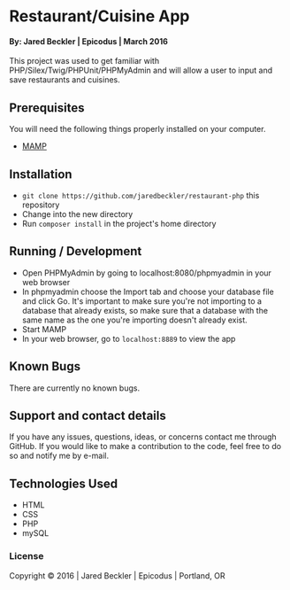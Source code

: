 # Restaurant/Cuisine App

#### By: Jared Beckler | Epicodus | March 2016

This project was used to get familiar with PHP/Silex/Twig/PHPUnit/PHPMyAdmin and will allow a user to input and save restaurants and cuisines.

## Prerequisites

You will need the following things properly installed on your computer.

* [MAMP](https://www.mamp.info/en/downloads/)

## Installation

* `git clone https://github.com/jaredbeckler/restaurant-php` this repository
* Change into the new directory
* Run `composer install` in the project's home directory

## Running / Development

* Open PHPMyAdmin by going to localhost:8080/phpmyadmin in your web browser
* In phpmyadmin choose the Import tab and choose your database file and click Go. It's important to make sure you're not importing to a database that already exists, so make sure that a database with the same name as the one you're importing doesn't already exist.
* Start MAMP
* In your web browser, go to `localhost:8889` to view the app

## Known Bugs

There are currently no known bugs.

## Support and contact details

If you have any issues, questions, ideas, or concerns contact me through GitHub. If you would like to make a contribution to the code, feel free to do so and notify me by e-mail.

## Technologies Used

* HTML
* CSS
* PHP
* mySQL

### License

Copyright &copy; 2016  |  Jared Beckler  |  Epicodus  |  Portland, OR
